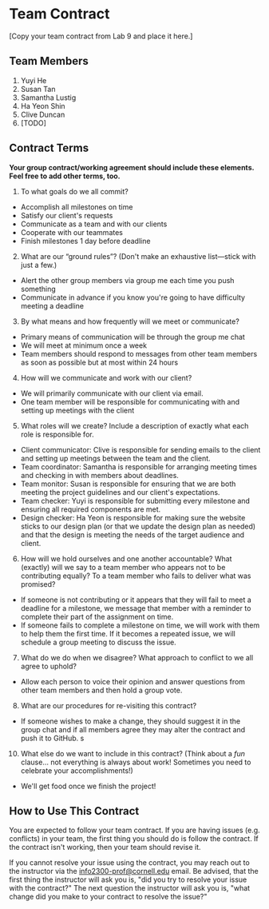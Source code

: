 # Team Contract

[Copy your team contract from Lab 9 and place it here.]

## Team Members

1. Yuyi He
2. Susan Tan
3. Samantha Lustig
4. Ha Yeon Shin
5. Clive Duncan
6. [TODO]

## Contract Terms

**Your group contract/working agreement should include these elements. Feel free to add other terms, too.**

1. To what goals do we all commit?
* Accomplish all milestones on time
* Satisfy our client's requests
* Communicate as a team and with our clients
* Cooperate with our teammates
* Finish milestones 1 day before deadline

2. What are our “ground rules”? (Don't make an exhaustive list—stick with just a few.)
* Alert the other group members via group me each time you push something
* Communicate in advance if you know you're going to have difficulty meeting a deadline


3. By what means and how frequently will we meet or communicate?
* Primary means of communication will be through the group me chat
* We will meet at minimum once a week
* Team members should respond to messages from other team members as soon as possible but at most within 24 hours

4. How will we communicate and work with our client?
* We will primarily communicate with our client via email.
* One team member will be responsible for communicating with and setting up meetings with the client



5. What roles will we create? Include a description of exactly what each role is responsible for.
* Client communicator: Clive is responsible for sending emails to the client and setting up meetings between the team and the client.
* Team coordinator: Samantha is responsible for arranging meeting times and checking in with members about deadlines.
* Team monitor: Susan is responsible for ensuring that we are both meeting the project guidelines and our client's expectations.
* Team checker: Yuyi is responsible for submitting every milestone and ensuring all required components are met.
* Design checker: Ha Yeon is responsible for making sure the website sticks to our design plan (or that we update the design plan as needed) and that the design is meeting the needs of the target audience and client.


6. How will we hold ourselves and one another accountable? What (exactly) will we say to a team member who appears not to be contributing equally? To a team member who fails to deliver what was promised?
* If someone is not contributing or it appears that they will fail to meet a deadline for a milestone, we message that member with a reminder to complete their part of the assignment on time.
* If someone fails to complete a milestone on time, we will work with them to help them the first time. If it becomes a repeated issue, we will schedule a group meeting to discuss the issue.


7. What do we do when we disagree? What approach to conflict to we all agree to uphold?
* Allow each person to voice their opinion and answer questions from other team members and then hold a group vote.


8. What are our procedures for re-visiting this contract?
* If someone wishes to make a change, they should suggest it in the group chat and if all members agree they may alter the contract and push it to GitHub. s


10. What else do we want to include in this contract? (Think about a *fun* clause... not everything is always about work! Sometimes you need to celebrate your accomplishments!)
* We'll get food once we finish the project!


## How to Use This Contract

You are expected to follow your team contract. If you are having issues (e.g. conflicts) in your team, the first thing you should do is follow the contract. If the contract isn't working, then your team should revise it.

If you cannot resolve your issue using the contract, you may reach out to the instructor via the <info2300-prof@cornell.edu> email. Be advised, that the first thing the instructor will ask you is, "did you try to resolve your issue with the contract?" The next question the instructor will ask you is, "what change did you make to your contract to resolve the issue?"
